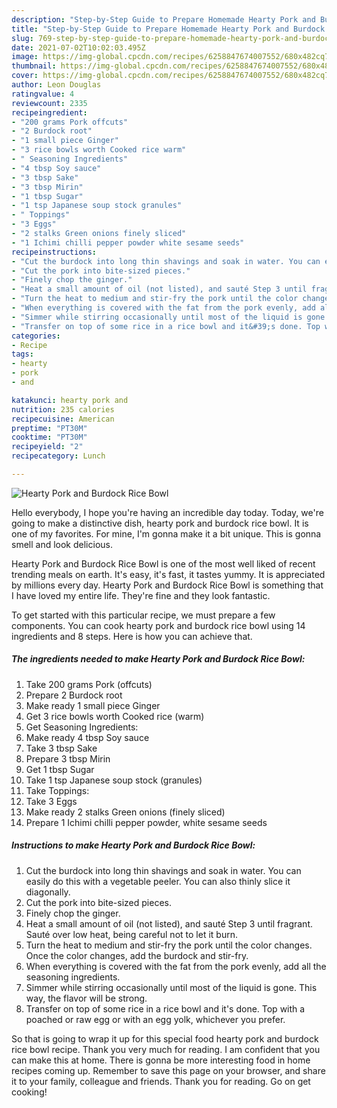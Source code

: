 ```yaml
---
description: "Step-by-Step Guide to Prepare Homemade Hearty Pork and Burdock Rice Bowl"
title: "Step-by-Step Guide to Prepare Homemade Hearty Pork and Burdock Rice Bowl"
slug: 769-step-by-step-guide-to-prepare-homemade-hearty-pork-and-burdock-rice-bowl
date: 2021-07-02T10:02:03.495Z
image: https://img-global.cpcdn.com/recipes/6258847674007552/680x482cq70/hearty-pork-and-burdock-rice-bowl-recipe-main-photo.jpg
thumbnail: https://img-global.cpcdn.com/recipes/6258847674007552/680x482cq70/hearty-pork-and-burdock-rice-bowl-recipe-main-photo.jpg
cover: https://img-global.cpcdn.com/recipes/6258847674007552/680x482cq70/hearty-pork-and-burdock-rice-bowl-recipe-main-photo.jpg
author: Leon Douglas
ratingvalue: 4
reviewcount: 2335
recipeingredient:
- "200 grams Pork offcuts"
- "2 Burdock root"
- "1 small piece Ginger"
- "3 rice bowls worth Cooked rice warm"
- " Seasoning Ingredients"
- "4 tbsp Soy sauce"
- "3 tbsp Sake"
- "3 tbsp Mirin"
- "1 tbsp Sugar"
- "1 tsp Japanese soup stock granules"
- " Toppings"
- "3 Eggs"
- "2 stalks Green onions finely sliced"
- "1 Ichimi chilli pepper powder white sesame seeds"
recipeinstructions:
- "Cut the burdock into long thin shavings and soak in water. You can easily do this with a vegetable peeler. You can also thinly slice it diagonally."
- "Cut the pork into bite-sized pieces."
- "Finely chop the ginger."
- "Heat a small amount of oil (not listed), and sauté Step 3 until fragrant. Sauté over low heat, being careful not to let it burn."
- "Turn the heat to medium and stir-fry the pork until the color changes. Once the color changes, add the burdock and stir-fry."
- "When everything is covered with the fat from the pork evenly, add all the seasoning ingredients."
- "Simmer while stirring occasionally until most of the liquid is gone. This way, the flavor will be strong."
- "Transfer on top of some rice in a rice bowl and it&#39;s done. Top with a poached or raw egg or with an egg yolk, whichever you prefer."
categories:
- Recipe
tags:
- hearty
- pork
- and

katakunci: hearty pork and 
nutrition: 235 calories
recipecuisine: American
preptime: "PT30M"
cooktime: "PT30M"
recipeyield: "2"
recipecategory: Lunch

---
```



![Hearty Pork and Burdock Rice Bowl](https://img-global.cpcdn.com/recipes/6258847674007552/680x482cq70/hearty-pork-and-burdock-rice-bowl-recipe-main-photo.jpg)

Hello everybody, I hope you're having an incredible day today. Today, we're going to make a distinctive dish, hearty pork and burdock rice bowl. It is one of my favorites. For mine, I'm gonna make it a bit unique. This is gonna smell and look delicious.

Hearty Pork and Burdock Rice Bowl is one of the most well liked of recent trending meals on earth. It's easy, it's fast, it tastes yummy. It is appreciated by millions every day. Hearty Pork and Burdock Rice Bowl is something that I have loved my entire life. They're fine and they look fantastic.




To get started with this particular recipe, we must prepare a few components. You can cook hearty pork and burdock rice bowl using 14 ingredients and 8 steps. Here is how you can achieve that.

<!--inarticleads1-->

##### The ingredients needed to make Hearty Pork and Burdock Rice Bowl:

1. Take 200 grams Pork (offcuts)
1. Prepare 2 Burdock root
1. Make ready 1 small piece Ginger
1. Get 3 rice bowls worth Cooked rice (warm)
1. Get  Seasoning Ingredients:
1. Make ready 4 tbsp Soy sauce
1. Take 3 tbsp Sake
1. Prepare 3 tbsp Mirin
1. Get 1 tbsp Sugar
1. Take 1 tsp Japanese soup stock (granules)
1. Take  Toppings:
1. Take 3 Eggs
1. Make ready 2 stalks Green onions (finely sliced)
1. Prepare 1 Ichimi chilli pepper powder, white sesame seeds




<!--inarticleads2-->

##### Instructions to make Hearty Pork and Burdock Rice Bowl:

1. Cut the burdock into long thin shavings and soak in water. You can easily do this with a vegetable peeler. You can also thinly slice it diagonally.
1. Cut the pork into bite-sized pieces.
1. Finely chop the ginger.
1. Heat a small amount of oil (not listed), and sauté Step 3 until fragrant. Sauté over low heat, being careful not to let it burn.
1. Turn the heat to medium and stir-fry the pork until the color changes. Once the color changes, add the burdock and stir-fry.
1. When everything is covered with the fat from the pork evenly, add all the seasoning ingredients.
1. Simmer while stirring occasionally until most of the liquid is gone. This way, the flavor will be strong.
1. Transfer on top of some rice in a rice bowl and it&#39;s done. Top with a poached or raw egg or with an egg yolk, whichever you prefer.




So that is going to wrap it up for this special food hearty pork and burdock rice bowl recipe. Thank you very much for reading. I am confident that you can make this at home. There is gonna be more interesting food in home recipes coming up. Remember to save this page on your browser, and share it to your family, colleague and friends. Thank you for reading. Go on get cooking!
